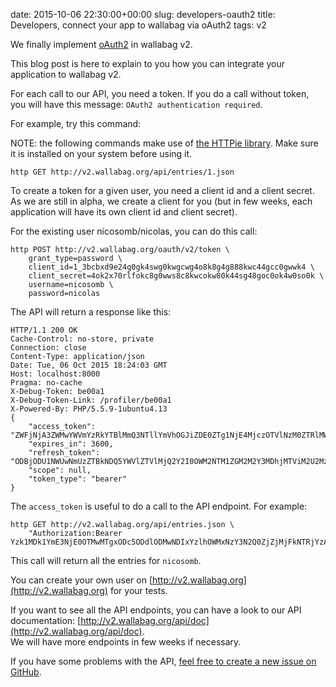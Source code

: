 date: 2015-10-06 22:30:00+00:00
slug: developers-oauth2
title: Developers, connect your app to wallabag via oAuth2
tags: v2

We finally implement [oAuth2](https://en.wikipedia.org/wiki/OAuth) in wallabag v2.

This blog post is here to explain to you how you can integrate your application to wallabag v2.

For each call to our API, you need a token. If you do a call without token, you will have this message: `OAuth2 authentication required`.

For example, try this command:

NOTE: the following commands make use of [the HTTPie library](https://github.com/jkbrzt/httpie). Make sure it is installed on your system before using it.

    http GET http://v2.wallabag.org/api/entries/1.json

To create a token for a given user, you need a client id and a client secret. As we are still in alpha, we create a client for you (but in few weeks, each application will have its own client id and client secret).

For the existing user nicosomb/nicolas, you can do this call:

    http POST http://v2.wallabag.org/oauth/v2/token \
        grant_type=password \
        client_id=1_3bcbxd9e24g0gk4swg0kwgcwg4o8k8g4g888kwc44gcc0gwwk4 \
        client_secret=4ok2x70rlfokc8g0wws8c8kwcokw80k44sg48goc0ok4w0so0k \
        username=nicosomb \
        password=nicolas

The API will return a response like this:

    HTTP/1.1 200 OK
    Cache-Control: no-store, private
    Connection: close
    Content-Type: application/json
    Date: Tue, 06 Oct 2015 18:24:03 GMT
    Host: localhost:8000
    Pragma: no-cache
    X-Debug-Token: be00a1
    X-Debug-Token-Link: /profiler/be00a1
    X-Powered-By: PHP/5.5.9-1ubuntu4.13
    {
        "access_token": "ZWFjNjA3ZWMwYWVmYzRkYTBlMmQ3NTllYmVhOGJiZDE0ZTg1NjE4MjczOTVlNzM0ZTRlMWQ0MmRlMmYwNTk5Mw",
        "expires_in": 3600,
        "refresh_token": "ODBjODU1NWUwNmUzZTBkNDQ5YWVlZTVlMjQ2Y2I0OWM2NTM1ZGM2M2Y3MDhjMTViM2U2MzYxYzRkMDk5ODRlZg",
        "scope": null,
        "token_type": "bearer"
    }

The `access_token` is useful to do a call to the API endpoint. For example:

    http GET http://v2.wallabag.org/api/entries.json \
        "Authorization:Bearer Yzk1MDk1YmE3NjE0OTMwMTgxODc5ODdlODMwNDIxYzlhOWMxNzY3N2Q0ZjZjMjFkNTRjYzAxMjgxZTlmNmJmNg"

This call will return all the entries for `nicosomb`.

You can create your own user on [http://v2.wallabag.org](http://v2.wallabag.org) for your tests.

If you want to see all the API endpoints, you can have a look to our API documentation: [http://v2.wallabag.org/api/doc](http://v2.wallabag.org/api/doc).  
We will have more endpoints in few weeks if necessary.

If you have some problems with the API, [feel free to create a new issue on GitHub](https://github.com/wallabag/wallabag/issues/new).
